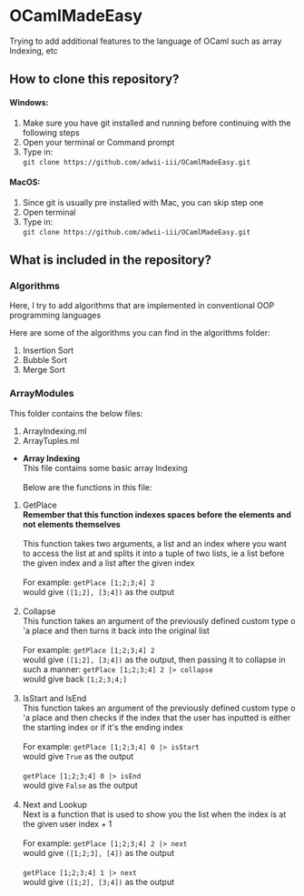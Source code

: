 # OCamlMadeEasy
Trying to add additional features to the language of OCaml such as array Indexing, etc

## How to clone this repository?
#### Windows:
1. Make sure you have git installed and running before continuing with the following steps
2. Open your terminal or Command prompt
3. Type in:<br>
`git clone https://github.com/adwii-iii/OCamlMadeEasy.git`

#### MacOS:
1. Since git is usually pre installed with Mac, you can skip step one
2. Open terminal
3. Type in:<br>
`git clone https://github.com/adwii-iii/OCamlMadeEasy.git`

## What is included in the repository?
### Algorithms
Here, I try to add algorithms that are implemented in conventional OOP programming languages

Here are some of the algorithms you can find in the algorithms folder:
1. Insertion Sort
2. Bubble Sort
3. Merge Sort

### ArrayModules
This folder contains the below files:
1. ArrayIndexing.ml
2. ArrayTuples.ml

- **Array Indexing**<br>
This file contains some basic array Indexing<br><br>
Below are the functions in this file:
1. GetPlace<br>
**Remember that this function indexes spaces before the elements and not elements themselves**<br><br>
This function takes two arguments, a list and an index where you want to access the list at and splits it into a tuple of two lists, ie a list before the given index and a list after the given index<br><br>
For example:
`getPlace [1;2;3;4] 2`<br>
would give
`([1;2], [3;4])` as the output<br><br>
2. Collapse<br>
This function takes an argument of the previously defined custom type o 'a place and then turns it back into the original list<br><br>
For example:
`getPlace [1;2;3;4] 2`<br>
would give
`([1;2], [3;4])` as the output, then passing it to collapse in such a manner: `getPlace [1;2;3;4] 2 |> collapse`<br>
would give back `[1;2;3;4;]`<br><br>
3. IsStart and IsEnd<br>
This function takes an argument of the previously defined custom type o 'a place and then checks if the index that the user has inputted is either the starting index or if it's the ending index<br><br>
For example:
`getPlace [1;2;3;4] 0 |> isStart`<br>
would give
`True` as the output<br><br>
`getPlace [1;2;3;4] 0 |> isEnd`<br>
would give
`False` as the output<br><br>
4. Next and Lookup<br>
Next is a function that is used to show you the list when the index is at the given user index + 1<br><br>
For example:
`getPlace [1;2;3;4] 2 |> next`<br>
would give
`([1;2;3], [4])` as the output<br><br>
`getPlace [1;2;3;4] 1 |> next`<br>
would give
`([1;2], [3;4])` as the output<br><br>